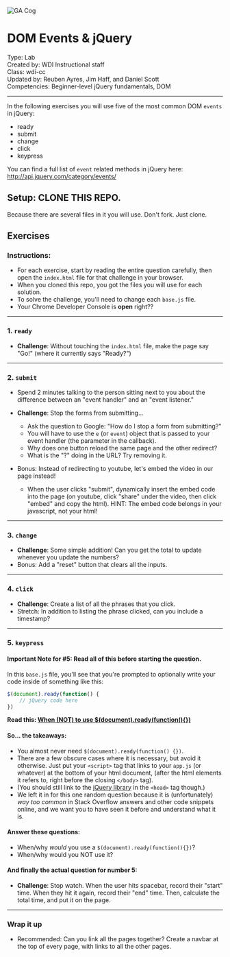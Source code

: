 ![GA Cog](https://camo.githubusercontent.com/6ce15b81c1f06d716d753a61f5db22375fa684da/68747470733a2f2f67612d646173682e73332e616d617a6f6e6177732e636f6d2f70726f64756374696f6e2f6173736574732f6c6f676f2d39663838616536633963333837313639306533333238306663663535376633332e706e67)

# DOM Events & jQuery

Type: Lab<br>
Created by: WDI Instructional staff<br>
Class: wdi-cc<br>
Updated by: Reuben Ayres, Jim Haff, and Daniel Scott<br>
Competencies: Beginner-level jQuery fundamentals, DOM

---

In the following exercises you will use five of the most common DOM `events` in jQuery:
- ready
- submit
- change
- click
- keypress

You can find a full list of `event` related methods in jQuery here: http://api.jquery.com/category/events/


## Setup: CLONE THIS REPO.

Because there are several files in it you will use.  Don't fork. Just clone.

## Exercises

### Instructions:

* For each exercise, start by reading the entire question carefully, then open the `index.html` file for that challenge in your browser.
* When you cloned this repo, you got the files you will use for each solution.
* To solve the challenge, you'll need to change each `base.js` file.
* Your Chrome Developer Console is **open** right??

---

### 1. `ready`

- **Challenge**: Without touching the `index.html` file, make the page say "Go!" (where it currently says "Ready?")

---

### 2. `submit`

* Spend 2 minutes talking to the person sitting next to you about the difference between an "event handler" and an "event listener."

- **Challenge**: Stop the forms from submitting...
    + Ask the question to Google: "How do I stop a form from submitting?"
    + You will have to use the `e` (or `event`) object that is passed to your event handler (the parameter in the callback).
    + Why does one button reload the same page and the other redirect?
    + What is the "?" doing in the URL? Try removing it.
    
- Bonus: Instead of redirecting to youtube, let's embed the video in our page instead!
    +  When the user clicks "submit", dynamically insert the embed code into the page (on youtube, click "share" under the video, then click "embed" and copy the html). HINT: The embed code belongs in your javascript, not your html!

---

### 3. `change`
- **Challenge**: Some simple addition! Can you get the total to update whenever you update the numbers?
- Bonus: Add a "reset" button that clears all the inputs.

---

### 4. `click`

- **Challenge**: Create a list of all the phrases that you click.
- Stretch: In addition to listing the phrase clicked, can you include a timestamp?

---

### 5. `keypress`

#### Important Note for #5: Read all of this before starting the question. 

In this `base.js` file, you'll see that you're prompted to optionally write your code inside of something like this:

```javascript
$(document).ready(function() {
    // jQuery code here
})
```

**Read this:
[When (NOT) to use $(document).ready(function(){})](https://jack.ofspades.com/speed-up-your-website-load-time-by-not-waiting-for-document-ready/index.html)**


#### So... the takeaways:

* You almost never need `$(document).ready(function() {})`.
* There are a few obscure cases where it is necessary, but avoid it otherwise. Just put your `<script>` tag that links to your `app.js` (or whatever) at the bottom of your html document, (after the html elements it refers to, right before the closing `</body>` tag).
* (You should still link to the [jQuery library](https://cdnjs.com/libraries/jquery/3.3.1) in the `<head>` tag though.)
* We left it in for this one random question because it is (unfortunately) _way too common_ in Stack Overflow answers and other code snippets online, and we want you to have seen it before and understand what it is.

####  Answer these questions:
* When/why _would_ you use a `$(document).ready(function(){})`?
* When/why would you NOT use it?

#### And finally the actual question for number 5: 
- **Challenge**: Stop watch. When the user hits spacebar, record their "start" time. When they  hit it again, record their "end" time. Then, calculate the total time, and put it on the page.


---

### Wrap it up
- Recommended: Can you link all the pages together? Create a navbar at the top of every page, with links to all the other pages.

